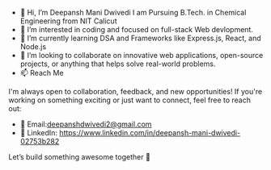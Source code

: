 - 👋 Hi, I’m Deepansh Mani Dwivedi I am Pursuing B.Tech. in Chemical Engineering from NIT Calicut
- 👀 I’m interested in coding and focused on full-stack Web devlopment.
- 🌱 I’m currently learning DSA and Frameworks like Express.js, React, and Node.js
- 💞️ I’m looking to collaborate on innovative web applications, open-source projects, or anything that helps solve real-world problems.
- 📫 Reach Me

I'm always open to collaboration, feedback, and new opportunities! If you're working on something exciting or just want to connect, feel free to reach out:

* 📧 Email:deepanshdwivedi2@gmail.com
* 💼 LinkedIn: https://www.linkedin.com/in/deepansh-mani-dwivedi-02753b282

Let’s build something awesome together 🚀


<!---
deepansh1dw/deepansh1dw is a ✨ special ✨ repository because its `README.md` (this file) appears on your GitHub profile.
You can click the Preview link to take a look at your changes.
--->
